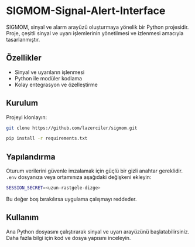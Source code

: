 # SIGMOM-Signal-Alert-Interface

SIGMOM, sinyal ve alarm arayüzü oluşturmaya yönelik bir Python projesidir.
Proje, çeşitli sinyal ve uyarı işlemlerinin yönetilmesi ve izlenmesi amacıyla tasarlanmıştır.

## Özellikler

- Sinyal ve uyarıların işlenmesi
- Python ile modüler kodlama
- Kolay entegrasyon ve özelleştirme

## Kurulum

Projeyi klonlayın:
```bash
git clone https://github.com/lazerciler/sigmom.git

pip install -r requirements.txt
```

## Yapılandırma

Oturum verilerini güvenle imzalamak için güçlü bir gizli anahtar gereklidir.
`.env` dosyanıza veya ortamınıza aşağıdaki değişkeni ekleyin:

```bash
SESSION_SECRET=<uzun-rastgele-dizge>
```

Bu değer boş bırakılırsa uygulama çalışmayı reddeder.

## Kullanım

Ana Python dosyasını çalıştırarak sinyal ve uyarı arayüzünü başlatabilirsiniz.
Daha fazla bilgi için kod ve dosya yapısını inceleyin.
